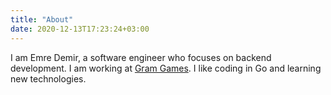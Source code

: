 ```yaml
---
title: "About"
date: 2020-12-13T17:23:24+03:00
---
```


I am Emre Demir, a software engineer who focuses on backend development. I am working at [Gram Games](https://gram.gs). I like coding in Go and learning new technologies.